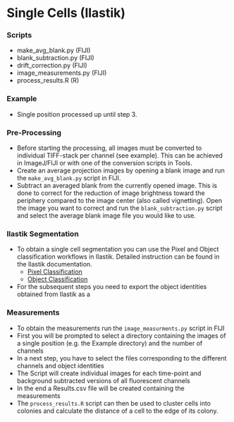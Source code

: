 # Single Cells (Ilastik)

### Scripts
- make_avg_blank.py (FIJI)
- blank_subtraction.py (FIJI)
- drift_correction.py (FIJI)
- image_measurements.py (FIJI)
- process_results.R (R)

### Example
- Single position processed up until step 3.

### Pre-Processing
- Before starting the processing, all images must be converted to individual TIFF-stack per channel (see example). This can be achieved in ImageJ/FIJI or with one of the conversion scripts in Tools.
- Create an average projection images by opening a blank image and run the `make_avg_blank.py` script in FIJI.
-  Subtract an averaged blank from the currently opened image. This is done to correct for the reduction of image brightness toward the periphery compared to the image center (also called vignetting). Open the image you want to correct and run the `blank_subtraction.py` script and select the average blank image file you would like to use.

### Ilastik Segmentation
- To obtain a single cell segmentation you can use the Pixel and Object classification workflows in Ilastik. Detailed instruction can be found in the Ilastik documentation.
	- [Pixel Classification](https://www.ilastik.org/documentation/pixelclassification/pixelclassification)
	- [Object Classification](https://www.ilastik.org/documentation/objects/objects)
- For the subsequent steps you need to export the object identities obtained from Ilastik as a 

### Measurements
- To obtain the measurements run the `image_measurments.py` script in FIJI
- First you will be prompted to select a directory containing the images of a single position (e.g. the Example directory) and the number of channels
- In a next step, you have to select the files corresponding to the different channels and object identities
- The Script will create individual images for each time-point and background subtracted versions of all fluorescent channels
- In the end a Results.csv file will be created containing the measurements
- The `process_results.R` script can then be used to cluster cells into colonies and calculate the distance of a cell to the edge of its colony. 
